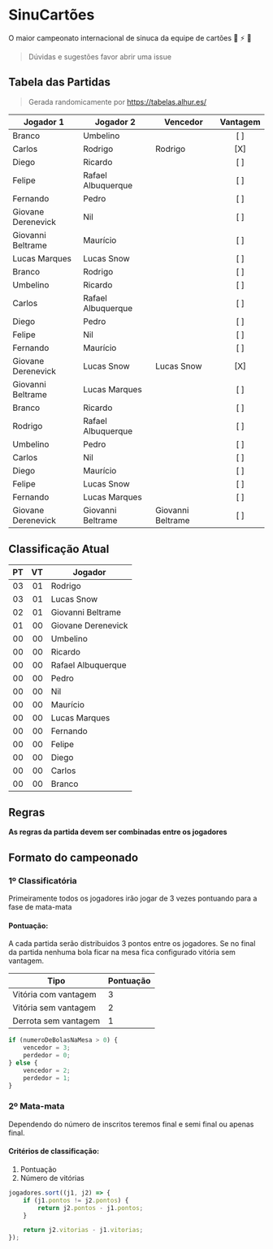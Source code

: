 # SinuCartões
O maior campeonato internacional de sinuca da equipe de cartões 🤘 ⚡️ 🎱

> Dúvidas e sugestões favor abrir uma issue


## Tabela das Partidas

> Gerada randomicamente por https://tabelas.alhur.es/

| Jogador 1          | Jogador 2          | Vencedor           | Vantagem
| ------------------ | ------------------ | ------------------ | :------:
| Branco             | Umbelino           |                    | [ ]
| Carlos             | Rodrigo            | Rodrigo            | [X]
| Diego              | Ricardo            |                    | [ ]
| Felipe             | Rafael Albuquerque |                    | [ ]
| Fernando           | Pedro              |                    | [ ]
| Giovane Derenevick | Nil                |                    | [ ]
| Giovanni Beltrame  | Maurício           |                    | [ ]
| Lucas Marques      | Lucas Snow         |                    | [ ]
| Branco             | Rodrigo            |                    | [ ]
| Umbelino           | Ricardo            |                    | [ ]
| Carlos             | Rafael Albuquerque |                    | [ ]
| Diego              | Pedro              |                    | [ ]
| Felipe             | Nil                |                    | [ ]
| Fernando           | Maurício           |                    | [ ]
| Giovane Derenevick | Lucas Snow         | Lucas Snow         | [X]
| Giovanni Beltrame  | Lucas Marques      |                    | [ ]
| Branco             | Ricardo            |                    | [ ]
| Rodrigo            | Rafael Albuquerque |                    | [ ]
| Umbelino           | Pedro              |                    | [ ]
| Carlos             | Nil                |                    | [ ]
| Diego              | Maurício           |                    | [ ]
| Felipe             | Lucas Snow         |                    | [ ]
| Fernando           | Lucas Marques      |                    | [ ]
| Giovane Derenevick | Giovanni Beltrame  | Giovanni Beltrame  | [ ]

## Classificação Atual

| PT | VT | Jogador
| -: | -: | -------
| 03 | 01 | Rodrigo
| 03 | 01 | Lucas Snow
| 02 | 01 | Giovanni Beltrame
| 01 | 00 | Giovane Derenevick
| 00 | 00 | Umbelino
| 00 | 00 | Ricardo
| 00 | 00 | Rafael Albuquerque
| 00 | 00 | Pedro
| 00 | 00 | Nil
| 00 | 00 | Maurício
| 00 | 00 | Lucas Marques
| 00 | 00 | Fernando
| 00 | 00 | Felipe
| 00 | 00 | Diego
| 00 | 00 | Carlos
| 00 | 00 | Branco

## Regras
**As regras da partida devem ser combinadas entre os jogadores**

## Formato do campeonado
### 1º Classificatória
Primeiramente todos os jogadores irão jogar de 3 vezes pontuando para a fase de mata-mata

#### Pontuação:
A cada partida serão distribuidos 3 pontos entre os jogadores. Se no final da partida nenhuma bola ficar na mesa fica configurado vitória sem vantagem.

Tipo | Pontuação
---- | ---------
Vitória com vantagem | 3
Vitória sem vantagem | 2
Derrota sem vantagem | 1


```javascript
if (numeroDeBolasNaMesa > 0) {
    vencedor = 3;
    perdedor = 0;
} else {
    vencedor = 2;
    perdedor = 1;
} 
```


### 2º Mata-mata
Dependendo do número de inscritos teremos final e semi final ou apenas final.

#### Critérios de classificação:

1. Pontuação
2. Número de vitórias

```javascript
jogadores.sort((j1, j2) => {
    if (j1.pontos != j2.pontos) {
        return j2.pontos - j1.pontos;
    }

    return j2.vitorias - j1.vitorias;
});
```
